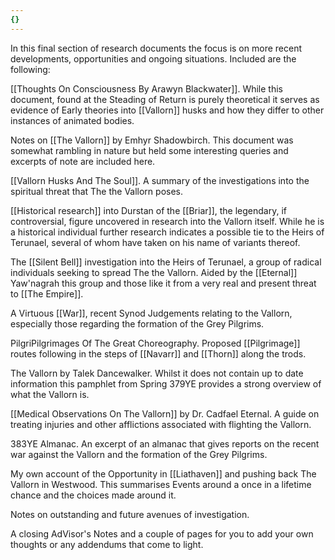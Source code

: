 ```yaml
---
{}
---
```


In this final section of research documents the focus is on more recent developments, opportunities and ongoing situations. Included are the following:

[[Thoughts On Consciousness By Arawyn Blackwater]]. While this document, found at the Steading of Return is purely theoretical it serves as evidence of Early theories into [[Vallorn]] husks and how they differ to other instances of animated bodies.

Notes on [[The Vallorn]] by Emhyr Shadowbirch. This document was somewhat rambling in nature but held some interesting queries and excerpts of note are included here.

[[Vallorn Husks And The Soul]]. A summary of the investigations into the spiritual threat that The the Vallorn poses.

[[Historical research]] into Durstan of the [[Briar]], the legendary, if controversial, figure uncovered in research into the Vallorn itself. While he is a historical individual further research indicates a possible tie to the Heirs of Terunael, several of whom have taken on his name of variants thereof.

The [[Silent Bell]] investigation into the Heirs of Terunael, a group of radical individuals seeking to spread The the Vallorn. Aided by the [[Eternal]] Yaw'nagrah this group and those like it from a very real and present threat to [[The Empire]].

A Virtuous [[War]], recent Synod Judgements relating to the Vallorn, especially those regarding the formation of the Grey Pilgrims.

PilgriPilgrimages Of The Great Choreography. Proposed [[Pilgrimage]] routes following in the steps of [[Navarr]] and [[Thorn]] along the trods.

The Vallorn by Talek Dancewalker. Whilst it does not contain up to date information this pamphlet from Spring 379YE provides a strong overview of what the Vallorn is.

[[Medical Observations On The Vallorn]] by Dr. Cadfael Eternal. A guide on treating injuries and other afflictions associated with flighting the Vallorn.

383YE Almanac. An excerpt of an almanac that gives reports on the recent war against the Vallorn and the formation of the Grey Pilgrims.

My own account of the Opportunity in [[Liathaven]] and pushing back The Vallorn in Westwood. This summarises Events around a once in a lifetime chance and the choices made around it.

Notes on outstanding and future avenues of investigation.

A closing AdVisor's Notes and a couple of pages for you to add your own thoughts or any addendums that come to light.